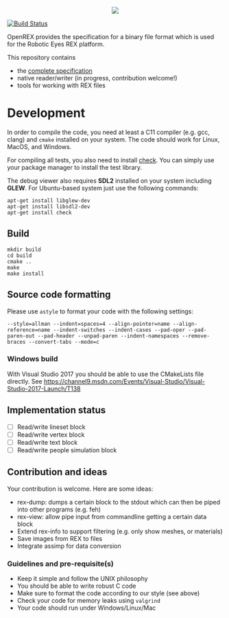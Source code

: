 <p align="center">
<img src="doc/openrex.png" />
</p>

[![Build Status](https://travis-ci.org/roboticeyes/openrex.svg?branch=master)](https://travis-ci.org/roboticeyes/openrex)

OpenREX provides the specification for a binary file format which is used for the Robotic Eyes REX platform.

This repository contains

* the [complete specification](doc/rex-spec-v1.md)
* native reader/writer (in progress, contribution welcome!)
* tools for working with REX files

# Development

In order to compile the code, you need at least a C11 compiler (e.g. gcc, clang) and
`cmake` installed on your system. The code should work for Linux, MacOS, and Windows.

For compiling all tests, you also need to install [check](https://github.com/libcheck/check). You can simply use your
package manager to install the test library.

The debug viewer also requires **SDL2** installed on your system including **GLEW**. For Ubuntu-based system just use
the following commands:

```
apt-get install libglew-dev
apt-get install libsdl2-dev
apt-get install check
```

## Build

```
mkdir build
cd build
cmake ..
make
make install
```

## Source code formatting

Please use `astyle` to format your code with the following settings:

```
--style=allman --indent=spaces=4 --align-pointer=name --align-reference=name --indent-switches --indent-cases --pad-oper --pad-paren-out --pad-header --unpad-paren --indent-namespaces --remove-braces --convert-tabs --mode=c

```

### Windows build

With Visual Studio 2017 you should be able to use the CMakeLists file directly.
See https://channel9.msdn.com/Events/Visual-Studio/Visual-Studio-2017-Launch/T138

## Implementation status

* [ ] Read/write lineset block
* [ ] Read/write vertex block
* [ ] Read/write text block
* [ ] Read/write people simulation block

## Contribution and ideas

Your contribution is welcome. Here are some ideas:

* rex-dump: dumps a certain block to the stdout which can then be piped into other programs (e.g. feh)
* rex-view: allow pipe input from commandline getting a certain data block
* Extend rex-info to support filtering (e.g. only show meshes, or materials)
* Save images from REX to files
* Integrate assimp for data conversion

### Guidelines and pre-requisite(s)

* Keep it simple and follow the UNIX philosophy
* You should be able to write robust C code
* Make sure to format the code according to our style (see above)
* Check your code for memory leaks using `valgrind`
* Your code should run under Windows/Linux/Mac


